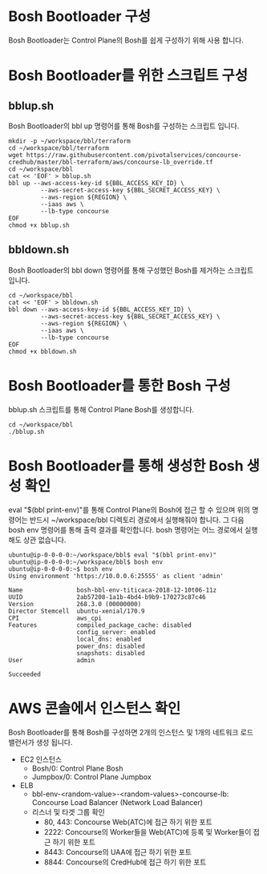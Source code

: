 # Bosh Bootloader 구성
Bosh Bootloader는 Control Plane의 Bosh를 쉽게 구성하기 위해 사용 합니다.
# Bosh Bootloader를 위한 스크립트 구성
## bblup.sh
Bosh Bootloader의 bbl up 명령어를 통해 Bosh를 구성하는 스크립트 입니다.
```
mkdir -p ~/workspace/bbl/terraform
cd ~/workspace/bbl/terraform
wget https://raw.githubusercontent.com/pivotalservices/concourse-credhub/master/bbl-terraform/aws/concourse-lb_override.tf
cd ~/workspace/bbl
cat << 'EOF' > bblup.sh 
bbl up --aws-access-key-id ${BBL_ACCESS_KEY_ID} \
         --aws-secret-access-key ${BBL_SECRET_ACCESS_KEY} \
         --aws-region ${REGION} \
         --iaas aws \
         --lb-type concourse
EOF
chmod +x bblup.sh
```
## bbldown.sh
Bosh Bootloader의 bbl down 명령어를 통해 구성했던 Bosh를 제거하는 스크립트 입니다.
```
cd ~/workspace/bbl
cat << 'EOF' > bbldown.sh 
bbl down --aws-access-key-id ${BBL_ACCESS_KEY_ID} \
         --aws-secret-access-key ${BBL_SECRET_ACCESS_KEY} \
         --aws-region ${REGION} \
         --iaas aws \
         --lb-type concourse
EOF
chmod +x bbldown.sh
```
# Bosh Bootloader를 통한 Bosh 구성 
bblup.sh 스크립트를 통해 Control Plane Bosh를 생성합니다.
```
cd ~/workspace/bbl
./bblup.sh
```
# Bosh Bootloader를 통해 생성한 Bosh 생성 확인
eval "$(bbl print-env)"를 통해 Control Plane의 Bosh에 접근 할 수 있으며
위의 명령어는 반드시 ~/workspace/bbl 디렉토리 경로에서 실행해줘야 합니다.
그 다음 bosh env 명령어를 통해 출력 결과를 확인합니다.
bosh 명령어는 어느 경로에서 실행해도 상관 없습니다.
```
ubuntu@ip-0-0-0-0:~/workspace/bbl$ eval "$(bbl print-env)"
ubuntu@ip-0-0-0-0:~/workspace/bbl$ bosh env
ubuntu@ip-0-0-0-0:~$ bosh env
Using environment 'https://10.0.0.6:25555' as client 'admin'

Name               bosh-bbl-env-titicaca-2018-12-10t06-11z
UUID               2ab57208-1a1b-4bd4-b9b9-170273c87c46
Version            268.3.0 (00000000)
Director Stemcell  ubuntu-xenial/170.9
CPI                aws_cpi
Features           compiled_package_cache: disabled
                   config_server: enabled
                   local_dns: enabled
                   power_dns: disabled
                   snapshots: disabled
User               admin

Succeeded
```
# AWS 콘솔에서 인스턴스 확인
Bosh Bootloader를 통해 Bosh를 구성하면 2개의 인스턴스 및 1개의 네트워크 로드 밸런서가 생성 됩니다.
* EC2 인스턴스
  * Bosh/0: Control Plane Bosh
  * Jumpbox/0: Control Plane Jumpbox
* ELB 
  * bbl-env-\<random-value\>-\<random-values\>-concourse-lb: Concourse Load Balancer (Network Load Balancer)
  * 리스너 및 타겟 그룹 확인
    * 80, 443: Concourse Web(ATC)에 접근 하기 위한 포트
    * 2222: Concourse의 Worker들을 Web(ATC)에 등록 및 Worker들이 접근 하기 위한 포트
    * 8443: Concourse의 UAA에 접근 하기 위한 포트
    * 8844: Concourse의 CredHub에 접근 하기 위한 포트
         
